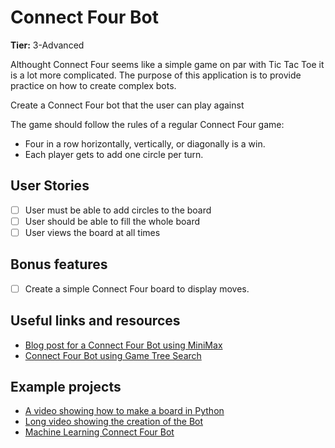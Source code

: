 # Connect Four Bot

**Tier:** 3-Advanced

Althought Connect Four seems like a simple game on par with Tic Tac Toe it is a lot more complicated. The purpose of this application is to provide practice on how to create complex bots.

Create a Connect Four bot that the user can play against

The game should follow the rules of a regular Connect Four game:
-   Four in a row horizontally, vertically, or diagonally is a win.
-   Each player gets to add one circle per turn.

## User Stories

-   [ ] User must be able to add circles to the board
-   [ ] User should be able to fill the whole board
-   [ ] User views the board at all times

## Bonus features

-   [ ] Create a simple Connect Four board to display moves.

## Useful links and resources

-   [Blog post for a Connect Four Bot using MiniMax](https://lukasvermeer.wordpress.com/2011/09/24/connect-four-and-minimax/)
-   [Connect Four Bot using Game Tree Search](https://github.com/deloschang/Connect-4-AI)

## Example projects
-   [A video showing how to make a board in Python](https://www.youtube.com/watch?v=UYgyRArKDEs)
-   [Long video showing the creation of the Bot](https://www.youtube.com/watch?v=MMLtza3CZFM)
-   [Machine Learning Connect Four Bot](https://github.com/dandavies80/Connect4)